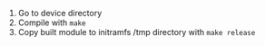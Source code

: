 1. Go to device directory
2. Compile with `make`
3. Copy built module to initramfs /tmp directory with `make release`